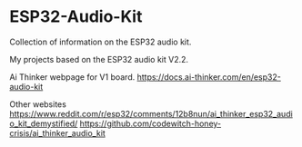 # ESP32-Audio-Kit

Collection of information on the ESP32 audio kit.

My projects based on the ESP32 audio kit V2.2.

Ai Thinker webpage for V1 board.  https://docs.ai-thinker.com/en/esp32-audio-kit

Other websites
https://www.reddit.com/r/esp32/comments/12b8nun/ai_thinker_esp32_audio_kit_demystified/
https://github.com/codewitch-honey-crisis/ai_thinker_audio_kit
